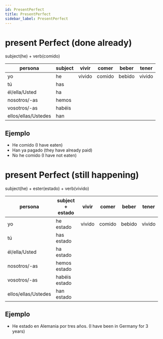 ```yaml
---
id: PresentPerfect
title: PresentPerfect
sidebar_label: PresentPerfect
---
```


# present Perfect (done already)

subject(he) + verb(comido)

| persona             | subject | vivir  | comer  | beber  | tener  |
| ------------------- | ------- | ------ | ------ | ------ | ------ |
| yo                  | he      | vivido | comido | bebido | vivido |
| tú                  | has     |        |        |        |        |
| él/ella/Usted       | ha      |        |        |        |        |
| nosotros/-as        | hemos   |        |        |        |        |
| vosotros/-as        | habéis  |        |        |        |        |
| ellos/ellas/Ustedes | han     |        |        |        |        |

## Ejemplo

- He comido (I have eaten)
- Han ya pagado (they have already paid)
- No he comido (I have not eaten)

# present Perfect (still happening)

subject(he) + ester(estado) + verb(vivido)

| persona             | subject + estado | vivir  | comer  | beber  | tener  |
| ------------------- | ---------------- | ------ | ------ | ------ | ------ |
| yo                  | he estado        | vivido | comido | bebido | vivido |
| tú                  | has estado       |        |        |        |        |
| él/ella/Usted       | ha estado        |        |        |        |        |
| nosotros/-as        | hemos estado     |        |        |        |        |
| vosotros/-as        | habéis estado    |        |        |        |        |
| ellos/ellas/Ustedes | han estado       |        |        |        |        |

## Ejemplo

- He estado en Alemania por tres años. (I have been in Germany for 3 years)
